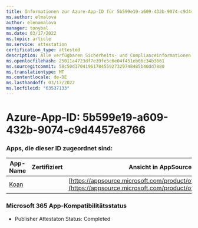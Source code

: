```yaml
---
title: Informationen zur Azure-App-ID für 5b599e19-a609-432b-9074-c9d4457e8766
ms.author: elmalova
author: elenamalova
manager: tonybal
ms.date: 03/17/2022
ms.topic: article
ms.service: attestation
certification_type: attested
description: Alle verfügbaren Sicherheits- und Complianceinformationen für 5b599e19-a609-432b-9074-c9d4457e8766.
ms.openlocfilehash: 25011a4723df7e39fe5c6e04f451eb66c34b3661
ms.sourcegitcommit: 58c50d1704196178455927329748485b40dd7880
ms.translationtype: MT
ms.contentlocale: de-DE
ms.lasthandoff: 03/17/2022
ms.locfileid: "63537133"
---
```

# <a name="azure-app-id-5b599e19-a609-432b-9074-c9d4457e8766"></a>Azure-App-ID: 5b599e19-a609-432b-9074-c9d4457e8766


### <a name="apps-associated-with-this-id"></a>Apps, die dieser ID zugeordnet sind:
| **App-Name** | **Zertifiziert** | **Ansicht in AppSource** |
|--------------|---------------|-----------------------|
| [Koan](../forward/WA200002936.md) |  | [https://appsource.microsoft.com/product/office/WA200002936](https://appsource.microsoft.com/product/office/WA200002936) |

### <a name="microsoft-365-app-compliance-status"></a>Microsoft 365 App-Kompatibilitätsstatus
- Publisher Attestaton Status: Completed
